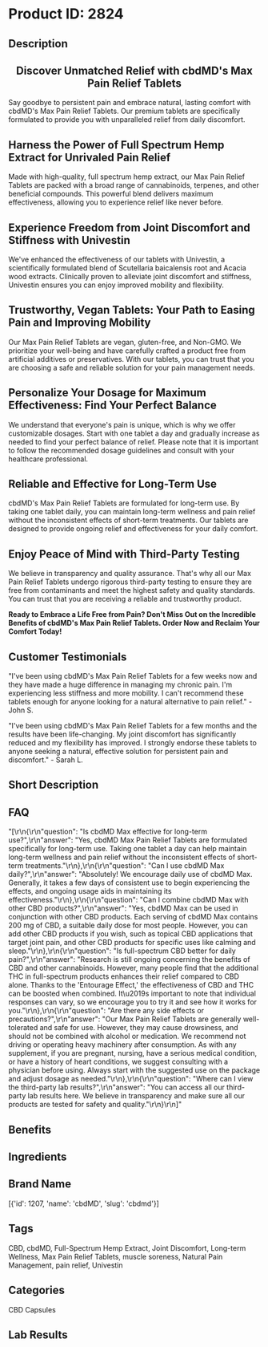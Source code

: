 # Product ID: 2824
## Description
<div class="flex flex-grow flex-col gap-3">
<div class="min-h-[20px] flex items-start overflow-x-auto whitespace-pre-wrap break-words flex-col gap-4">
<div class="markdown prose w-full break-words dark:prose-invert dark">
<h2 style="text-align: center;">Discover Unmatched Relief with cbdMD's Max Pain Relief Tablets</h2>
<p>Say goodbye to persistent pain and embrace natural, lasting comfort with cbdMD's Max Pain Relief Tablets. Our premium tablets are specifically formulated to provide you with unparalleled relief from daily discomfort.</p>
<h2>Harness the Power of Full Spectrum Hemp Extract for Unrivaled Pain Relief</h2>
<p>Made with high-quality, full spectrum hemp extract, our Max Pain Relief Tablets are packed with a broad range of cannabinoids, terpenes, and other beneficial compounds. This powerful blend delivers maximum effectiveness, allowing you to experience relief like never before.</p>
<h2>Experience Freedom from Joint Discomfort and Stiffness with Univestin</h2>
<p>We've enhanced the effectiveness of our tablets with Univestin, a scientifically formulated blend of Scutellaria baicalensis root and Acacia wood extracts. Clinically proven to alleviate joint discomfort and stiffness, Univestin ensures you can enjoy improved mobility and flexibility.</p>
<h2>Trustworthy, Vegan Tablets: Your Path to Easing Pain and Improving Mobility</h2>
<p>Our Max Pain Relief Tablets are vegan, gluten-free, and Non-GMO. We prioritize your well-being and have carefully crafted a product free from artificial additives or preservatives. With our tablets, you can trust that you are choosing a safe and reliable solution for your pain management needs.</p>
<h2>Personalize Your Dosage for Maximum Effectiveness: Find Your Perfect Balance</h2>
<p>We understand that everyone's pain is unique, which is why we offer customizable dosages. Start with one tablet a day and gradually increase as needed to find your perfect balance of relief. Please note that it is important to follow the recommended dosage guidelines and consult with your healthcare professional.</p>
<h2>Reliable and Effective for Long-Term Use</h2>
<p>cbdMD's Max Pain Relief Tablets are formulated for long-term use. By taking one tablet daily, you can maintain long-term wellness and pain relief without the inconsistent effects of short-term treatments. Our tablets are designed to provide ongoing relief and effectiveness for your daily comfort.</p>
<h2>Enjoy Peace of Mind with Third-Party Testing</h2>
<p>We believe in transparency and quality assurance. That's why all our Max Pain Relief Tablets undergo rigorous third-party testing to ensure they are free from contaminants and meet the highest safety and quality standards. You can trust that you are receiving a reliable and trustworthy product.</p>
<p><strong>Ready to Embrace a Life Free from Pain? Don't Miss Out on the Incredible Benefits of cbdMD's Max Pain Relief Tablets. Order Now and Reclaim Your Comfort Today!</strong></p>
<h2>Customer Testimonials</h2>
<p>"I've been using cbdMD's Max Pain Relief Tablets for a few weeks now and they have made a huge difference in managing my chronic pain. I'm experiencing less stiffness and more mobility. I can't recommend these tablets enough for anyone looking for a natural alternative to pain relief." - John S.</p>
<p>"I've been using cbdMD's Max Pain Relief Tablets for a few months and the results have been life-changing. My joint discomfort has significantly reduced and my flexibility has improved. I strongly endorse these tablets to anyone seeking a natural, effective solution for persistent pain and discomfort." - Sarah L.</p>
</div>
</div>
</div>

## Short Description

## FAQ
"[\r\n{\r\n\"question\": \"Is cbdMD Max effective for long-term use?\",\r\n\"answer\": \"Yes, cbdMD Max Pain Relief Tablets are formulated specifically for long-term use. Taking one tablet a day can help maintain long-term wellness and pain relief without the inconsistent effects of short-term treatments.\"\r\n},\r\n{\r\n\"question\": \"Can I use cbdMD Max daily?\",\r\n\"answer\": \"Absolutely! We encourage daily use of cbdMD Max. Generally, it takes a few days of consistent use to begin experiencing the effects, and ongoing usage aids in maintaining its effectiveness.\"\r\n},\r\n{\r\n\"question\": \"Can I combine cbdMD Max with other CBD products?\",\r\n\"answer\": \"Yes, cbdMD Max can be used in conjunction with other CBD products. Each serving of cbdMD Max contains 200 mg of CBD, a suitable daily dose for most people. However, you can add other CBD products if you wish, such as topical CBD applications that target joint pain, and other CBD products for specific uses like calming and sleep.\"\r\n},\r\n{\r\n\"question\": \"Is full-spectrum CBD better for daily pain?\",\r\n\"answer\": \"Research is still ongoing concerning the benefits of CBD and other cannabinoids. However, many people find that the additional THC in full-spectrum products enhances their relief compared to CBD alone. Thanks to the 'Entourage Effect,' the effectiveness of CBD and THC can be boosted when combined. It\u2019s important to note that individual responses can vary, so we encourage you to try it and see how it works for you.\"\r\n},\r\n{\r\n\"question\": \"Are there any side effects or precautions?\",\r\n\"answer\": \"Our Max Pain Relief Tablets are generally well-tolerated and safe for use. However, they may cause drowsiness, and should not be combined with alcohol or medication. We recommend not driving or operating heavy machinery after consumption. As with any supplement, if you are pregnant, nursing, have a serious medical condition, or have a history of heart conditions, we suggest consulting with a physician before using. Always start with the suggested use on the package and adjust dosage as needed.\"\r\n},\r\n{\r\n\"question\": \"Where can I view the third-party lab results?\",\r\n\"answer\": \"You can access all our third-party lab results here. We believe in transparency and make sure all our products are tested for safety and quality.\"\r\n}\r\n]"
## Benefits

## Ingredients

## Brand Name
[{'id': 1207, 'name': 'cbdMD', 'slug': 'cbdmd'}]
## Tags
CBD, cbdMD, Full-Spectrum Hemp Extract, Joint Discomfort, Long-term Wellness, Max Pain Relief Tablets, muscle soreness, Natural Pain Management, pain relief, Univestin
## Categories
CBD Capsules
## Lab Results


